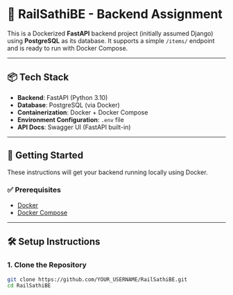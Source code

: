 # 🚉 RailSathiBE - Backend Assignment

This is a Dockerized **FastAPI** backend project (initially assumed Django) using **PostgreSQL** as its database. It supports a simple `/items/` endpoint and is ready to run with Docker Compose.

---

## 📦 Tech Stack

- **Backend**: FastAPI (Python 3.10)
- **Database**: PostgreSQL (via Docker)
- **Containerization**: Docker + Docker Compose
- **Environment Configuration**: `.env` file
- **API Docs**: Swagger UI (FastAPI built-in)

---

## 🚀 Getting Started

These instructions will get your backend running locally using Docker.

### ✅ Prerequisites

- [Docker](https://docs.docker.com/get-docker/)
- [Docker Compose](https://docs.docker.com/compose/)

---

## 🛠️ Setup Instructions

### 1. Clone the Repository

```bash
git clone https://github.com/YOUR_USERNAME/RailSathiBE.git
cd RailSathiBE
